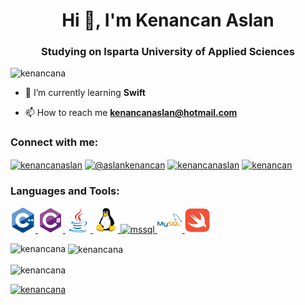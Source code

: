 <h1 align="center">Hi 👋, I'm Kenancan Aslan</h1>
<h3 align="center">Studying on Isparta University of Applied Sciences</h3>

<p align="left"> <img src="https://komarev.com/ghpvc/?username=kenancana&label=Profile%20views&color=0e75b6&style=flat" alt="kenancana" /> </p>



- 🌱 I’m currently learning **Swift**

- 📫 How to reach me **kenancanaslan@hotmail.com**

<h3 align="left">Connect with me:</h3>
<p align="left">
<a href="https://linkedin.com/in/kenancanaslan" target="blank"><img align="center" src="https://raw.githubusercontent.com/rahuldkjain/github-profile-readme-generator/master/src/images/icons/Social/linked-in-alt.svg" alt="kenancanaslan" height="30" width="40" /></a>
<a href="https://medium.com/@aslankenancan" target="blank"><img align="center" src="https://raw.githubusercontent.com/rahuldkjain/github-profile-readme-generator/master/src/images/icons/Social/medium.svg" alt="@aslankenancan" height="30" width="40" /></a>
<a href="https://www.hackerrank.com/kenancanaslan" target="blank"><img align="center" src="https://raw.githubusercontent.com/rahuldkjain/github-profile-readme-generator/master/src/images/icons/Social/hackerrank.svg" alt="kenancanaslan" height="30" width="40" /></a>
<a href="https://www.leetcode.com/kenancan" target="blank"><img align="center" src="https://raw.githubusercontent.com/rahuldkjain/github-profile-readme-generator/master/src/images/icons/Social/leet-code.svg" alt="kenancan" height="30" width="40" /></a>
</p>

<h3 align="left">Languages and Tools:</h3>
<p align="left"> <a href="https://www.w3schools.com/cpp/" target="_blank" rel="noreferrer"> <img src="https://raw.githubusercontent.com/devicons/devicon/master/icons/cplusplus/cplusplus-original.svg" alt="cplusplus" width="40" height="40"/> </a> <a href="https://www.w3schools.com/cs/" target="_blank" rel="noreferrer"> <img src="https://raw.githubusercontent.com/devicons/devicon/master/icons/csharp/csharp-original.svg" alt="csharp" width="40" height="40"/> </a> <a href="https://www.java.com" target="_blank" rel="noreferrer"> <img src="https://raw.githubusercontent.com/devicons/devicon/master/icons/java/java-original.svg" alt="java" width="40" height="40"/> </a> <a href="https://www.linux.org/" target="_blank" rel="noreferrer"> <img src="https://raw.githubusercontent.com/devicons/devicon/master/icons/linux/linux-original.svg" alt="linux" width="40" height="40"/> </a> <a href="https://www.microsoft.com/en-us/sql-server" target="_blank" rel="noreferrer"> <img src="https://www.svgrepo.com/show/303229/microsoft-sql-server-logo.svg" alt="mssql" width="40" height="40"/> </a> <a href="https://www.mysql.com/" target="_blank" rel="noreferrer"> <img src="https://raw.githubusercontent.com/devicons/devicon/master/icons/mysql/mysql-original-wordmark.svg" alt="mysql" width="40" height="40"/> </a> <a href="https://developer.apple.com/swift/" target="_blank" rel="noreferrer"> <img src="https://raw.githubusercontent.com/devicons/devicon/master/icons/swift/swift-original.svg" alt="swift" width="40" height="40"/> </a> </p>

<p><img align="left" src="https://github-readme-stats.vercel.app/api/top-langs?username=kenancana&show_icons=true&locale=en&layout=compact" alt="kenancana" /></p>

<p>&nbsp;<img align="center" src="https://github-readme-stats.vercel.app/api?username=kenancana&show_icons=true&locale=en" alt="kenancana" /></p>

<p><img align="center" src="https://github-readme-streak-stats.herokuapp.com/?user=kenancana&" alt="kenancana" /></p>

<p align="left"> <a href="https://github.com/ryo-ma/github-profile-trophy"><img src="https://github-profile-trophy.vercel.app/?username=kenancana" alt="kenancana" /></a> </p>
